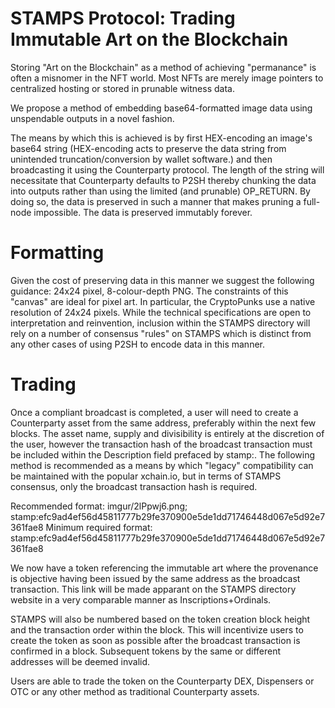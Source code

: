 # STAMPS Protocol: Trading Immutable Art on the Blockchain

Storing "Art on the Blockchain" as a method of achieving "permanance" is often a misnomer in the NFT world. Most NFTs are merely image pointers to centralized hosting or stored in prunable witness data.

We propose a method of embedding base64-formatted image data using unspendable outputs in a novel fashion.

The means by which this is achieved is by first HEX-encoding an image's base64 string (HEX-encoding acts to preserve the data string from unintended truncation/conversion by wallet software.) and then broadcasting it using the Counterparty protocol. The length of the string will necessitate that Counterparty defaults to P2SH thereby chunking the data into outputs rather than using the limited (and prunable) OP_RETURN.  By doing so, the data is preserved in such a manner that makes pruning a full-node impossible. The data is preserved immutably forever.

# Formatting

Given the cost of preserving data in this manner we suggest the following guidance: 24x24 pixel, 8-colour-depth PNG. The constraints of this "canvas" are ideal for pixel art. In particular, the CryptoPunks use a native resolution of 24x24 pixels. While the technical specifications are open to interpretation and reinvention, inclusion within the STAMPS directory will rely on a number of consensus "rules" on STAMPS which is distinct from any other cases of using P2SH to encode data in this manner.

# Trading

Once a compliant broadcast is completed, a user will need to create a Counterparty asset from the same address, preferably within the next few blocks. The asset name, supply and divisibility is entirely at the discretion of the user, however the transaction hash of the broadcast transaction must be included within the Description field prefaced by stamp:. The following method is recommended as a means by which "legacy" compatibility can be maintained with the popular xchain.io, but in terms of STAMPS consensus, only the broadcast transaction hash is required.

Recommended format: imgur/2lPpwj6.png; stamp:efc9ad4ef56d45811777b29fe370900e5de1dd71746448d067e5d92e7361fae8
Minimum required format: stamp:efc9ad4ef56d45811777b29fe370900e5de1dd71746448d067e5d92e7361fae8

We now have a token referencing the immutable art where the provenance is objective having been issued by the same address as the broadcast transaction. This link will be made apparant on the STAMPS directory website in a very comparable manner as Inscriptions+Ordinals.

STAMPS will also be numbered based on the token creation block height and the transaction order within the block. This will incentivize users to create the token as soon as possible after the broadcast transaction is confirmed in a block. Subsequent tokens by the same or different addresses will be deemed invalid.

Users are able to trade the token on the Counterparty DEX, Dispensers or OTC or any other method as traditional Counterparty assets.


